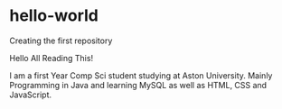 # hello-world
Creating the first repository

Hello All Reading This!

I am a first Year Comp Sci student studying at Aston University. Mainly Programming in Java and learning MySQL as well as HTML, CSS and JavaScript.
